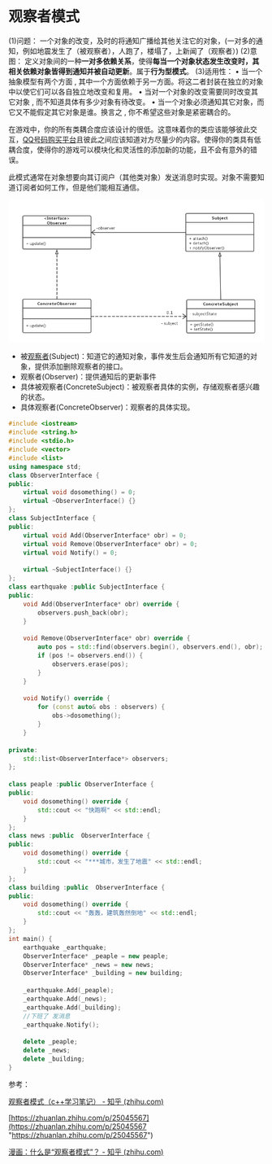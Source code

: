 # 观察者模式

(1)问题：
一个对象的改变，及时的将通知广播给其他关注它的对象，(一对多的通知，例如地震发生了（被观察者），人跑了，楼塌了，上新闻了（观察者）)
(2)意图：
定义对象间的一种**一对多依赖关系**，使得**每当一个对象状态发生改变时，其相关依赖对象皆得到通知并被自动更新**。属于**行为型模式**。
(3)适用性：
• 当一个抽象模型有两个方面 , 其中一个方面依赖于另一方面。将这二者封装在独立的对象中以使它们可以各自独立地改变和复用。
• 当对一个对象的改变需要同时改变其它对象 , 而不知道具体有多少对象有待改变。
• 当一个对象必须通知其它对象，而它又不能假定其它对象是谁。换言之 , 你不希望这些对象是紧密耦合的。

在游戏中，你的所有类耦合度应该设计的很低。这意味着你的类应该能够彼此交互，[QQ号码购买平台](https://www.fgba.net/ "QQ号码购买平台")且彼此之间应该知道对方尽量少的内容。使得你的类具有低耦合度，使得你的游戏可以模块化和灵活性的添加新的功能，且不会有意外的错误。 &#x20;

此模式通常在对象想要向其订阅户（其他类对象）发送消息时实现。对象不需要知道订阅者如何工作，但是他们能相互通信。

![](image/image_3tfUz_qmpj.png)

-   被[观察者](https://www.zhihu.com/search?q=观察者\&search_source=Entity\&hybrid_search_source=Entity\&hybrid_search_extra={"sourceType":"article","sourceId":"25045567"} "观察者")(Subject)：知道它的通知对象，事件发生后会通知所有它知道的对象，提供添加删除观察者的接口。
-   观察者(Observer)：提供通知后的更新事件
-   具体被观察者(ConcreteSubject)：被观察者具体的实例，存储观察者感兴趣的状态。
-   具体观察者(ConcreteObserver)：观察者的具体实现。 &#x20;

```c++
#include <iostream>
#include <string.h>  
#include <stdio.h>
#include <vector>
#include <list>
using namespace std;
class ObserverInterface {
public:
    virtual void dosomething() = 0;
    virtual ~ObserverInterface() {}
};
class SubjectInterface {
public:
    virtual void Add(ObserverInterface* obr) = 0;
    virtual void Remove(ObserverInterface* obr) = 0;
    virtual void Notify() = 0;

    virtual ~SubjectInterface() {}
};
class earthquake :public SubjectInterface {
public:
    void Add(ObserverInterface* obr) override {
        observers.push_back(obr);
    }

    void Remove(ObserverInterface* obr) override {
        auto pos = std::find(observers.begin(), observers.end(), obr);
        if (pos != observers.end()) {
            observers.erase(pos);
        }
    }

    void Notify() override {
        for (const auto& obs : observers) {
            obs->dosomething();
        }
    }

private:
    std::list<ObserverInterface*> observers;
};

class peaple :public ObserverInterface {
public:
    void dosomething() override {
        std::cout << "快跑啊" << std::endl;
    }
};
class news :public  ObserverInterface {
public:
    void dosomething() override {
        std::cout << "***城市，发生了地震" << std::endl;
    }
};
class building :public  ObserverInterface {
public:
    void dosomething() override {
        std::cout << "轰轰，建筑轰然倒地" << std::endl;
    }
};
int main() {
    earthquake _earthquake;
    ObserverInterface* _peaple = new peaple;
    ObserverInterface* _news = new news;
    ObserverInterface* _building = new building;
    
    _earthquake.Add(_peaple);
    _earthquake.Add(_news);
    _earthquake.Add(_building);
    //下班了 发消息
    _earthquake.Notify();

    delete _peaple;
    delete _news;
    delete _building;
} 

```

参考：

[观察者模式（c++学习笔记） - 知乎 (zhihu.com)](https://zhuanlan.zhihu.com/p/119308881 "观察者模式（c++学习笔记） - 知乎 (zhihu.com)")

[https://zhuanlan.zhihu.com/p/25045567](https://zhuanlan.zhihu.com/p/25045567 "https://zhuanlan.zhihu.com/p/25045567") &#x20;

[漫画：什么是“观察者模式”？ - 知乎 (zhihu.com)](https://zhuanlan.zhihu.com/p/158537313 "漫画：什么是“观察者模式”？ - 知乎 (zhihu.com)")
